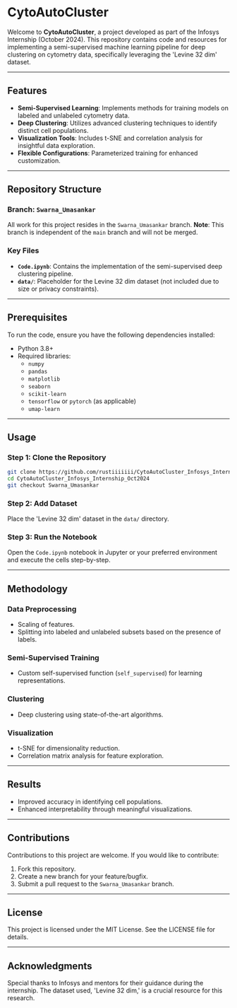 # CytoAutoCluster

Welcome to **CytoAutoCluster**, a project developed as part of the Infosys Internship (October 2024). This repository contains code and resources for implementing a semi-supervised machine learning pipeline for deep clustering on cytometry data, specifically leveraging the 'Levine 32 dim' dataset.

---

## Features

- **Semi-Supervised Learning**: Implements methods for training models on labeled and unlabeled cytometry data.
- **Deep Clustering**: Utilizes advanced clustering techniques to identify distinct cell populations.
- **Visualization Tools**: Includes t-SNE and correlation analysis for insightful data exploration.
- **Flexible Configurations**: Parameterized training for enhanced customization.

---

## Repository Structure

### Branch: `Swarna_Umasankar`
All work for this project resides in the `Swarna_Umasankar` branch. **Note**: This branch is independent of the `main` branch and will not be merged.

### Key Files
- **`Code.ipynb`**: Contains the implementation of the semi-supervised deep clustering pipeline.
- **`data/`**: Placeholder for the Levine 32 dim dataset (not included due to size or privacy constraints).

---

## Prerequisites

To run the code, ensure you have the following dependencies installed:

- Python 3.8+
- Required libraries:
  - `numpy`
  - `pandas`
  - `matplotlib`
  - `seaborn`
  - `scikit-learn`
  - `tensorflow` or `pytorch` (as applicable)
  - `umap-learn`


---

## Usage

### Step 1: Clone the Repository
```bash
git clone https://github.com/rustiiiiiii/CytoAutoCluster_Infosys_Internship_Oct2024.git
cd CytoAutoCluster_Infosys_Internship_Oct2024
git checkout Swarna_Umasankar
```

### Step 2: Add Dataset
Place the 'Levine 32 dim' dataset in the `data/` directory.

### Step 3: Run the Notebook
Open the `Code.ipynb` notebook in Jupyter or your preferred environment and execute the cells step-by-step.

---

## Methodology

### Data Preprocessing
- Scaling of features.
- Splitting into labeled and unlabeled subsets based on the presence of labels.

### Semi-Supervised Training
- Custom self-supervised function (`self_supervised`) for learning representations.

### Clustering
- Deep clustering using state-of-the-art algorithms.

### Visualization
- t-SNE for dimensionality reduction.
- Correlation matrix analysis for feature exploration.

---

## Results
- Improved accuracy in identifying cell populations.
- Enhanced interpretability through meaningful visualizations.

---

## Contributions

Contributions to this project are welcome. If you would like to contribute:
1. Fork this repository.
2. Create a new branch for your feature/bugfix.
3. Submit a pull request to the `Swarna_Umasankar` branch.

---

## License
This project is licensed under the MIT License. See the LICENSE file for details.

---

## Acknowledgments

Special thanks to Infosys and mentors for their guidance during the internship. The dataset used, 'Levine 32 dim,' is a crucial resource for this research.
